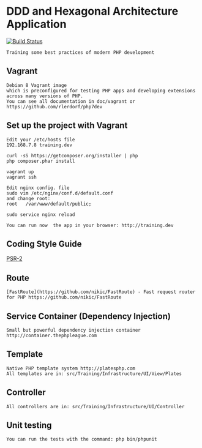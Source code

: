 
# DDD and Hexagonal Architecture Application

[![Build Status](https://secure.travis-ci.org/pgrau/ddd.svg?branch=master)](http://travis-ci.org/pgrau/ddd)
    
    Training some best practices of modern PHP development

## Vagrant
    Debian 8 Vagrant image
    which is preconfigured for testing PHP apps and developing extensions across many versions of PHP.
    You can see all documentation in doc/vagrant or https://github.com/rlerdorf/php7dev
    
## Set up the project with Vagrant
    Edit your /etc/hosts file  
    192.168.7.8 training.dev

    curl -sS https://getcomposer.org/installer | php
    php composer.phar install
    
    vagrant up
    vagrant ssh
    
    Edit nginx config. file
    sudo vim /etc/nginx/conf.d/default.conf
    and change root:
    root   /var/www/default/public;

    sudo service nginx reload 
    
    You can run now  the app in your browser: http://training.dev

## Coding Style Guide
   [PSR-2](https://github.com/php-fig/fig-standards/blob/master/accepted/PSR-2-coding-style-guide.md)

## Route
    [FastRoute](https://github.com/nikic/FastRoute) - Fast request router for PHP https://github.com/nikic/FastRoute
    
## Service Container (Dependency Injection)
    Small but powerful dependency injection container http://container.thephpleague.com
    
## Template    
    Native PHP template system http://platesphp.com
    All templates are in: src/Training/Infrastructure/UI/View/Plates

## Controller
    All controllers are in: src/Training/Infrastructure/UI/Controller

## Unit testing
    You can run the tests with the command: php bin/phpunit
